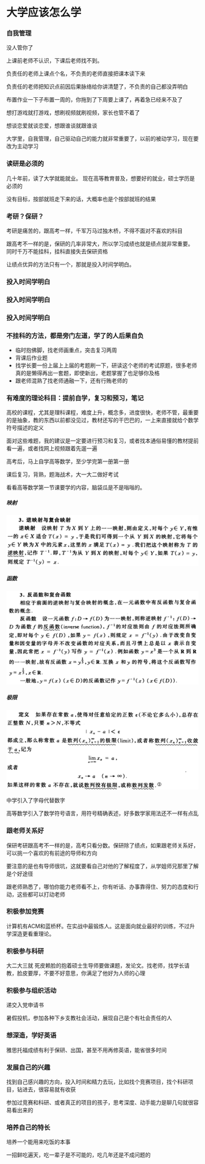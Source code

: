 # 大学应该怎么学

### 自我管理

没人管你了

上课前老师不认识，下课后老师找不到。

负责任的老师上课点个名，不负责的老师直接把课本读下来

负责任的老师把知识点前因后果脉络给你讲清楚了，不负责的自己都没弄明白

布置作业一下子布置一周的，你拖到了下周要上课了，再着急已经来不及了

想打游戏就打游戏，想刷视频就刷视频，家长也管不着了

想谈恋爱就谈恋爱，想跟谁谈就跟谁谈

大学里，自我管理，自己驱动自己的能力就非常重要了，以前的被动学习，现在要改为主动学习

### 读研是必须的

几十年前，读了大学就能就业。 现在高等教育普及，想要好的就业，硕士学历是必须的

没有目标，按部就班走下来的话，大概率也是个按部就班的结果

### 考研？保研？

考研是痛苦的，跟高考一样，千军万马过独木桥，不得不面对不喜欢的科目

跟高考不一样的是，保研的几率非常大，所以学习成绩也就是绩点就非常重要。 同时千万不能挂科，挂科直接失去保研资格

让绩点优异的方法只有一个，那就是投入时间学明白。 

### 投入时间学明白

### 投入时间学明白

### 投入时间学明白

### 不挂科的方法，都是旁门左道，学了的人后果自负

- 临时抱佛脚，找老师画重点，突击复习两周
- 背课后作业题
- 找学长要一份上届上上届的考题刷一下，研读这个老师的考试原题，很多老师真的是懒得再出一套题，即使新出，老题掌握了也足够你及格
- 跟老师混熟了找老师通融一下，还有行贿老师的

### 有难度的理论科目：提前自学，复习和预习，笔记

高校的课程，尤其是理科课程，难度上升，概念多，进度很快，老师不管，最重要的是抽象，教的东西以前都没见过，教材还写的干巴巴的，一上来直接就给个数学符号描述的定义

面对这些难题，我的建议是一定要进行预习和复习，或者找本通俗易懂的教材提前看一遍，或者找网上视频跟着先遛一遍

高考后，马上自学高等数学，至少学完第一册第一册

课后复习，背熟，题海战术，大一大二做好考试

看看高等数学第一节课要学的内容，脑袋瓜是不是嗡嗡的。

##### 映射

![](img/map.png)

##### 函数

![](img/func.png)

##### 极限

![](img/limit.png)

中学引入了字母代替数字

高等数学引入了数学符号语言，用符号精确表述，好多数学家用法还不一样有点乱

### 跟老师关系好

保研考研跟高考不一样的是，高考只看分数。保研除了绩点，如果跟老师关系好，可以挑一个喜欢的有前途的导师和方向

要注意的是也有导师很坑，这就要看自己对他的了解程度了，从学姐师兄那里了解是个好途径

跟老师熟悉了，哪怕你能力老师看不上，你有听话、办事靠得住、努力的态度和行动，这些都可以打动老师

### 积极参加竞赛

计算机有ACM和蓝桥杯。在实战中最锻炼人。这是面向就业最好的训练，不过升学深造更看重理论。

### 积极参与科研

大二大三就 死皮赖脸的抱着硕士生导师要做课题，发论文。找老师，找学长请教，脸皮要厚，不要不好意思，你满足了他好为人师的心理

### 积极参与组织活动

递交入党申请书

暑假投机，参加各种下乡支教社会活动，展现自己是个有社会责任的人

### 想深造，学好英语

雅思托福成绩有利于保研、出国，甚至不用再修英语，能省很多时间

### 发展自己的兴趣

找到自己感兴趣的方向，投入时间和精力去玩，比如找个竞赛项目，找个科研项目，钻进去，很容易就有收获

参加过竞赛和科研、或者真正的项目的孩子，思考深度、动手能力是聊几句就很容易看出来的

### 培养自己的特长

培养一个能用来吃饭的本事

一招鲜吃遍天，吃一辈子是不可能的，吃几年还是不成问题的



